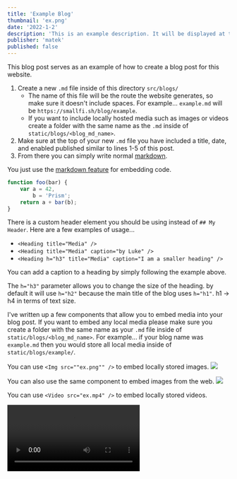 ```yaml
---
title: 'Example Blog'
thumbnail: 'ex.png'
date: '2022-1-2'
description: 'This is an example description. It will be displayed at the top of a blog post'
publisher: 'matek'
published: false
---
```


This blog post serves as an example of how to create a blog post for this website.

1. Create a new `.md` file inside of this directory `src/blogs/`
   - The name of this file will be the route the website generates, so make sure it doesn't include spaces. For example... `example.md` will be `https://smallfi.sh/blog/example`.
   - If you want to include locally hosted media such as images or videos create a folder with the same name as the `.md` inside of `static/blogs/<blog_md_name>`.
2. Make sure at the top of your new `.md` file you have included a title, date, and enabled published similar to lines 1-5 of this post.
3. From there you can simply write normal [markdown](https://www.markdownguide.org/cheat-sheet/).

<Heading title="Code" />

You just use the [markdown feature](https://www.markdownguide.org/extended-syntax/#syntax-highlighting) for embedding code.

```js
function foo(bar) {
	var a = 42,
		b = 'Prism';
	return a + bar(b);
}
```

<Heading title="Headings" caption="by matek" />

There is a custom header element you should be using instead of `## My Header`. Here are a few examples of usage...

- `<Heading title="Media" />`
- `<Heading title="Media" caption="by Luke" />`
- `<Heading h="h3" title="Media" caption="I am a smaller heading" />`

You can add a caption to a heading by simply following the example above.

The `h="h3"` parameter allows you to change the size of the heading. by default it will use `h="h2"` because the main title of the blog uses `h="h1"`. h1 -> h4 in terms of text size.

<Heading title="Media" />

I've written up a few components that allow you to embed media into your blog post. If you want to embed any local media please make sure you create a folder with the same name as your `.md` file inside of `static/blogs/<blog_md_name>`. For example... if your blog name was `example.md` then you would store all local media inside of `static/blogs/example/`.

<Heading h="h3" title="Images" />

You can use `<Img src=""ex.png"" />` to embed locally stored images.
<Img src="ex.png" />

You can also use the same component to embed images from the web.
<Img src="https://upload.wikimedia.org/wikipedia/en/3/31/Dota_2_Steam_artwork.jpg" />

<Heading h="h3" title="Video" />

<Heading h="h4" title="Local" />

You can use `<Video src="ex.mp4" />` to embed locally stored videos.

<Video src="ex.mp4" />

<Heading h="h4" title="YouTube" />

You can use `<Youtube id="3-TrbOxmK08" />` to embed YouTube videos.
<Youtube id="3-TrbOxmK08" />

<Heading title="Image Collage" caption="by ceitine" />

You can create a image carousel with the following:

`<ImageCollage images={["ex.png", "ex.png"]} />`.
<ImageCollage images={["ex.png", "ex.png"]} />

<Heading title="Twitter" />

You can use `<Twitter id="naven0m/status/1705531799277801668" />` to embed Tweets.
<Twitter id="naven0m/status/1705531799277801668" />

<Heading title="Spotify" />

You can use `<Spotify src="track/4F4TGsDYacEbw4PLAIyJ2e?si=ce064389dbbd4fb7" />` to embed songs.
<Spotify src="track/4F4TGsDYacEbw4PLAIyJ2e?si=ce064389dbbd4fb7"/>
